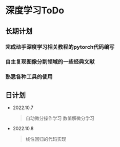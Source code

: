 # 深度学习ToDo
## 长期计划
### 完成动手深度学习相关教程的pytorch代码编写
### 自主复现图像分割领域的一些经典文献
### 熟悉各种工具的使用

## 日计划
* 2022.10.7
    > 自动微分操作学习
    > 数值解微分学习
* 2022.10.8
    > 线性回归的代码实现